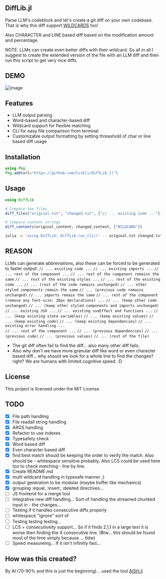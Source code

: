 ## DiffLib.jl

Parse LLM's codeblock and let's create a git diff on your own codebase. That is why this diff support [WILDCARDS](https://github.com/Cvikli/DiffLib.jl?tab=readme-ov-file#reason) too! 

Also CHARACTER and LINE based diff based on the modification amount and percentage. 


NOTE: LLMs can create even better diffs with their wildcard. So all in all I suggest to create the extended version of the file with an LLM diff and then run this script to get very nice diffs. 

## DEMO
![image](https://github.com/user-attachments/assets/693e9070-7ca0-4232-9ee9-03e9795f0b62)

## Features
- LLM output parsing
- Word-based and character-based diff
- Wildcard support for flexible matching
- CLI for easy file comparison from terminal
- Customizable output formatting by setting threashold of char or line based diff usage

## Installation

```julia
using Pkg
Pkg.add(url="https://github.com/Cvikli/DiffLib.jl")
```

## Usage

```julia
using DiffLib

# Compare two files
diff_files("original.txt", "changed.txt", ["// ... existing code ..."])

# Compare content strings
diff_contents(original_content, changed_content, ["WILDCARD"])
```

```sh
julia -e 'using DiffLib; DiffLib.run_cli()' -- original.txt changed.txt -w "// ... existing code ..."
```

## REASON
LLMs can generate abbreviations, also these can be forced to be generated to faster output:
`// ... existing code ...`
`// ... existing imports ...`
`// ... rest of the component ...`
`// ... rest of the component remains the same`
`// ... rest of the existing styles ...`
`// ... rest of the existing code ...`
`// ... (rest of the code remains unchanged)`
`// ... other styled components remain the same`
`// ... (previous code remains unchanged)`
`// ... imports remain the same`
`// ... rest of the component (remove any font-size: 20px declarations) ...`
`// ... (keep other code unchanged)`
`// ... (keep other styled components and imports unchanged)`
`// ... existing JSX ...`
`// ... existing useEffect and functions ...`
`// ... (keep existing state variables)`
`// ... (keep existing values)`
`// ... (keep existing code)`
`// ... (keep existing dependencies)`
`// ... existing error handling ...`  
`// ... rest of the component ...`
`// ... (previous dependencies)`
`// ... (previous code)`
`// ... (previous values)`
`// ... (rest of the file)`




- The git diff often fail to find the diff... also many other diff fails. 
- Also why don't we have more granular diff like word or even character based diff... why should we look for a whole line to find the changes? right? We are humans with limited cognitive speed. :D

## License

This project is licensed under the MIT License.


## TODO
- [x] File path handling
- [x] File readall string handling
- [x] ARGS handling
- [x] Refactor to use indexes
- [x] Typesafety check
- [x] Word based diff
- [x] Even character based diff
- [x] find best match should be keeping the order to verify the match. Also should be - whitespace sensitive probably. Also LCS could be used here too to check matching - line by line.
- [x] Create README.md
- [x] multi wildcard handling in typesafe manner ;)
- [x] output generation to be modular (maybe buffer like mechanics)
- [x] grouping :equal, :insert, :deleted directives...
- [ ] JS frontend for a merge tool
- [ ] Integrative new diff handling... Sort of handling the streamed chunked input in - the changes...
- [ ] Testing if it handles consecutive diffs properly
- [ ] whitespace "ignore" sort of
- [ ] Testing testing testing...
- [ ] LCS + consecutiveity support... So if it finds 2,1,1 in a large text it is worse then finding the 4 consecutive line. (Btw... this should be found most of the time simply because ... tldw)
- [ ] Speed measureing... If it isn't infinitly fast...

## How was this created?
By AI (70-90% and this is just the beginning)... used the tool [AISH.jl](https://github.com/Cvikli/AISH.jl)
